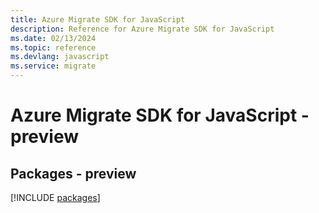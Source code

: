 ```yaml
---
title: Azure Migrate SDK for JavaScript
description: Reference for Azure Migrate SDK for JavaScript
ms.date: 02/13/2024
ms.topic: reference
ms.devlang: javascript
ms.service: migrate
---
```

# Azure Migrate SDK for JavaScript - preview
## Packages - preview
[!INCLUDE [packages](migrate-index.md)]